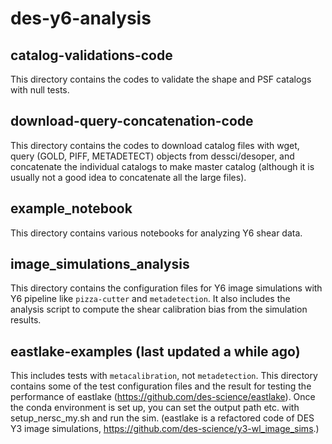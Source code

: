 # des-y6-analysis

## catalog-validations-code
This directory contains the codes to validate the shape and PSF catalogs with null tests. 

## download-query-concatenation-code
This directory contains the codes to download catalog files with wget, query (GOLD, PIFF, METADETECT) objects from dessci/desoper, and concatenate the individual catalogs to make master catalog (although it is usually not a good idea to concatenate all the large files).

## example_notebook
This directory contains various notebooks for analyzing Y6 shear data. 

## image_simulations_analysis
This directory contains the configuration files for Y6 image simulations with Y6 pipeline like ```pizza-cutter``` and ```metadetection```. It also includes the analysis script to compute the shear calibration bias from the simulation results. 

## eastlake-examples (last updated a while ago)
This includes tests with ```metacalibration```, not ```metadetection```. 
This directory contains some of the test configuration files and the result for testing the performance of eastlake (https://github.com/des-science/eastlake). Once the conda environment is set up, you can set the output path etc. with setup_nersc_my.sh and run the sim. (eastlake is a refactored code of DES Y3 image simulations, https://github.com/des-science/y3-wl_image_sims.)
 
